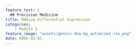 ```yaml
---
feature_text: |
  ## Precision Medicine
title: RNAseq Differential Expression
categories:
    - Module 5
feature_image: "assets/genvis-dna-bg_optimized_v1a.png"
date: 0005-03-01
---
```


